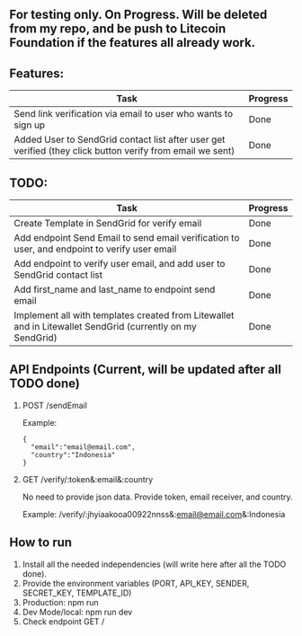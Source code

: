 ## For testing only. On Progress. Will be deleted from my repo, and be push to Litecoin Foundation if the features all already work.
## Features:
| Task | Progress | 
|--------|--------|
| Send link verification via email to user who wants to sign up | Done | 
| Added User to SendGrid contact list after user get verified (they click button verify from email we sent) | Done | 

## TODO:
| Task | Progress | 
|--------|--------|
| Create Template in SendGrid for verify email | Done | 
| Add endpoint Send Email to send email verification to user, and endpoint to verify user email | Done |
| Add endpoint to verify user email, and add user to SendGrid contact list | Done |
| Add first_name and last_name to endpoint send email | Done | 
| Implement all with templates created from Litewallet and in Litewallet SendGrid (currently on my SendGrid) | Done |

## API Endpoints (Current, will be updated after all TODO done)
1. POST /sendEmail
   
   Example:
   ```
   {
     "email":"email@email.com",
     "country":"Indonesia"
   }
   ```
3. GET /verify/:token&:email&:country
   
   No need to provide json data. Provide token, email receiver, and country.

   Example: /verify/:jhyiaakooa00922nnss&:email@email.com&:Indonesia

## How to run
1. Install all the needed independencies (will write here after all the TODO done).
2. Provide the environment variables (PORT, API_KEY, SENDER, SECRET_KEY, TEMPLATE_ID)
3. Production: npm run
4. Dev Mode/local: npm run dev 
5. Check endpoint GET /

   

